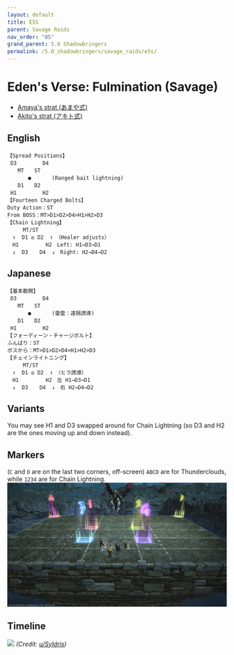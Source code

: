 ```yaml
---
layout: default
title: E5S
parent: Savage Raids
nav_order: "05"
grand_parent: 5.0 Shadowbringers
permalink: /5.0_shadowbringers/savage_raids/e5s/
---
```


# Eden's Verse: Fulmination (Savage)

- [Amaya's strat (あまや式)](https://na.finalfantasyxiv.com/lodestone/character/9416493/blog/4353949/)
- [Akito's strat (アキト式)](https://youtu.be/0LTiI3Ft-xw)

## English
```
【Spread Positions】
 D3　　　　　D4
　　MT　　ST
　　　　●　　　　(Ranged bait lightning)
　　D1　　D2
 H1　　　　　H2
【Fourteen Charged Bolts】
Duty Action：ST
From BOSS：MT>D1>D2>D4>H1>H2>D3
【Chain Lightning】
　　　MT/ST
　↑  D1 ◎ D2  ↑　（Healer adjusts）
　H1　　　　  H2　Left: H1→D3→D1
　↓  D3　  D4  ↓　Right: H2→D4→D2
```

## Japanese
```
【基本散開】
 D3　　　　　D4
　　MT　　ST
　　　　●　　　　(雷雲：遠隔誘導)
　　D1　　D2
 H1　　　　　H2
【フォーディーン・チャージボルト】
ふんばり：ST
ボスから：MT>D1>D2>D4>H1>H2>D3
【チェインライトニング】
　　　MT/ST
　↑  D1 ◎ D2  ↑　（ヒラ誘導）
　H1　　　　  H2　左 H1→D3→D1
　↓  D3　  D4  ↓　右 H2→D4→D2
```

## Variants

You may see H1 and D3 swapped around for Chain Lightning (so D3 and H2 are the ones moving up and down instead).

## Markers

(`C` and `D` are on the last two corners, off-screen)
`ABCD` are for Thunderclouds, while `1234` are for Chain Lightning.
![](images/markers.jpg)

## Timeline

![](https://preview.redd.it/ztaf3o390qn41.png?width=2450&format=png&auto=webp&s=55c6e6ac8997d668cde7ad252e8921333154cddc)
*(Credit: [u/Syldris](https://www.reddit.com/r/ffxiv/comments/fl51xi/e5s_timeline_image/))*